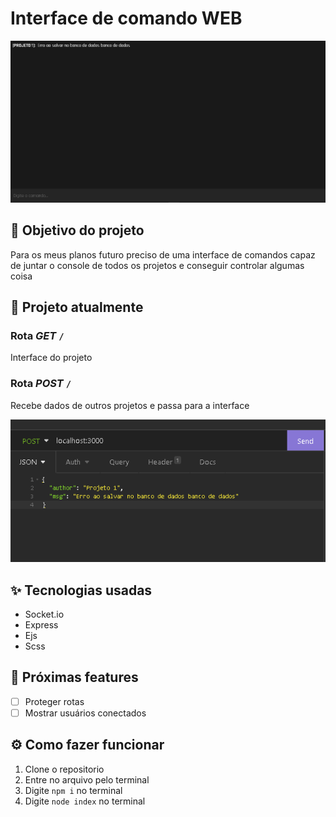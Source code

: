 # Interface de comando WEB

![Interface](Interface.png)

## 🎯 Objetivo do projeto

Para os meus planos futuro preciso de uma interface de comandos capaz de juntar o console de todos os projetos e conseguir controlar algumas coisa

## 📅 Projeto atualmente

### Rota **_GET_** `/`

Interface do projeto

### Rota **_POST_** `/`

Recebe dados de outros projetos e passa para a interface

![Post](Post.png)

## ✨ Tecnologias usadas

-  Socket.io
-  Express
-  Ejs
-  Scss

## 📝 Próximas features

-  [ ] Proteger rotas
-  [ ] Mostrar usuários conectados

## ⚙️ Como fazer funcionar

1. Clone o repositorio
2. Entre no arquivo pelo terminal
3. Digite `npm i` no terminal
4. Digite `node index` no terminal
